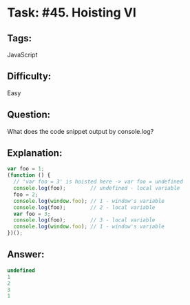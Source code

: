 # Task: #45. Hoisting VI

## Tags: 

JavaScript

## Difficulty:

Easy

## Question:

What does the code snippet output by console.log?

## Explanation:

```javascript
var foo = 1;
(function () {
  // 'var foo = 3' is hoisted here -> var foo = undefined
  console.log(foo);        // undefined - local variable
  foo = 2;
  console.log(window.foo); // 1 - window's variable
  console.log(foo);        // 2 - local variable
  var foo = 3;
  console.log(foo);        // 3 - local variable
  console.log(window.foo); // 1 - window's variable
})();
```

## Answer:

```javascript
undefined
1
2
3
1
```
